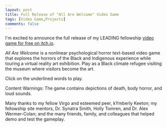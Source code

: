 ```yaml
---
layout: post
title: Full Release of "All Are Welcome" Video Game
tags: [Video Game,Projects]
comments: false
---
```

I'm excited to announce the full release of my LEADING fellowship [video game for free on itch.io](https://decolfutures.itch.io/all-are-welcome).

_All Are Welcome_ is a nonlinear psychological horror text-based video game that explores the horrors of the Black and Indigenous experience while touring a virtual reality art exhibition. Play as a Black climate refugee visiting the museum where visitors become the art. 

Click on the underlined words to play.

Content Warnings: The game contains depictions of death, body horror, and loud sounds. 

Many thanks to my fellow Virgo and esteemed peer, kYmberly Keeton; my fellowship site mentors, Dr. Synatra Smith, Holly Tomren, and Dr. Alex Wermer-Colan; and the many friends, family, and colleagues that helped demo and test the gameplay. 
